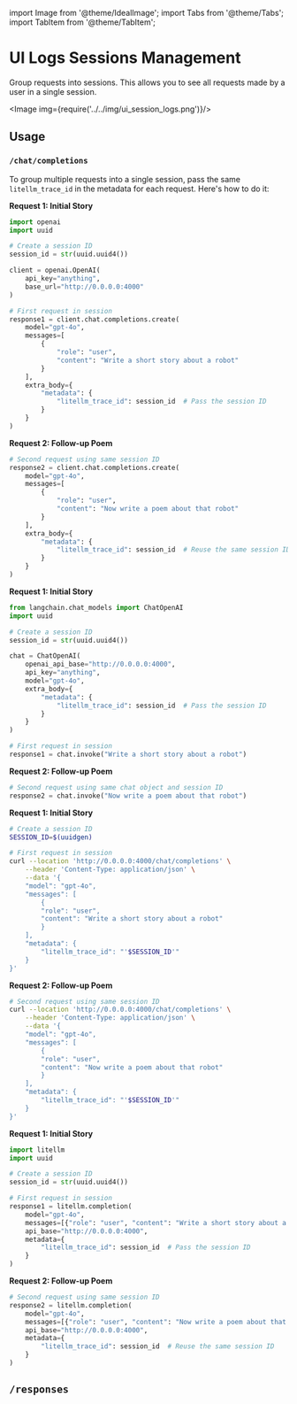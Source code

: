 import Image from '@theme/IdealImage';
import Tabs from '@theme/Tabs';
import TabItem from '@theme/TabItem';

# UI Logs Sessions Management

Group requests into sessions. This allows you to see all requests made by a user in a single session.


<Image img={require('../../img/ui_session_logs.png')}/>

## Usage 

### `/chat/completions`

To group multiple requests into a single session, pass the same `litellm_trace_id` in the metadata for each request. Here's how to do it:

<Tabs>
<TabItem value="openai" label="OpenAI Python v1.0.0+">

**Request 1: Initial Story**
```python showLineNumbers
import openai
import uuid

# Create a session ID
session_id = str(uuid.uuid4())

client = openai.OpenAI(
    api_key="anything",
    base_url="http://0.0.0.0:4000"
)

# First request in session
response1 = client.chat.completions.create(
    model="gpt-4o",
    messages=[
        {
            "role": "user",
            "content": "Write a short story about a robot"
        }
    ],
    extra_body={
        "metadata": {
            "litellm_trace_id": session_id  # Pass the session ID
        }
    }
)
```

**Request 2: Follow-up Poem**
```python showLineNumbers
# Second request using same session ID
response2 = client.chat.completions.create(
    model="gpt-4o", 
    messages=[
        {
            "role": "user",
            "content": "Now write a poem about that robot"
        }
    ],
    extra_body={
        "metadata": {
            "litellm_trace_id": session_id  # Reuse the same session ID
        }
    }
)
```

</TabItem>
<TabItem value="langchain" label="Langchain">

**Request 1: Initial Story**
```python showLineNumbers
from langchain.chat_models import ChatOpenAI
import uuid

# Create a session ID
session_id = str(uuid.uuid4())

chat = ChatOpenAI(
    openai_api_base="http://0.0.0.0:4000",
    api_key="anything",
    model="gpt-4o",
    extra_body={
        "metadata": {
            "litellm_trace_id": session_id  # Pass the session ID
        }
    }
)

# First request in session
response1 = chat.invoke("Write a short story about a robot")
```

**Request 2: Follow-up Poem**
```python showLineNumbers
# Second request using same chat object and session ID
response2 = chat.invoke("Now write a poem about that robot")
```

</TabItem>
<TabItem value="curl" label="Curl">

**Request 1: Initial Story**
```bash showLineNumbers
# Create a session ID
SESSION_ID=$(uuidgen)

# First request in session
curl --location 'http://0.0.0.0:4000/chat/completions' \
    --header 'Content-Type: application/json' \
    --data '{
    "model": "gpt-4o",
    "messages": [
        {
        "role": "user",
        "content": "Write a short story about a robot"
        }
    ],
    "metadata": {
        "litellm_trace_id": "'$SESSION_ID'"
    }
}'
```

**Request 2: Follow-up Poem**
```bash showLineNumbers
# Second request using same session ID
curl --location 'http://0.0.0.0:4000/chat/completions' \
    --header 'Content-Type: application/json' \
    --data '{
    "model": "gpt-4o",
    "messages": [
        {
        "role": "user",
        "content": "Now write a poem about that robot"
        }
    ],
    "metadata": {
        "litellm_trace_id": "'$SESSION_ID'"
    }
}'
```

</TabItem>
<TabItem value="litellm" label="LiteLLM">

**Request 1: Initial Story**
```python showLineNumbers
import litellm
import uuid

# Create a session ID
session_id = str(uuid.uuid4())

# First request in session
response1 = litellm.completion(
    model="gpt-4o",
    messages=[{"role": "user", "content": "Write a short story about a robot"}],
    api_base="http://0.0.0.0:4000",
    metadata={
        "litellm_trace_id": session_id  # Pass the session ID
    }
)
```

**Request 2: Follow-up Poem**
```python showLineNumbers
# Second request using same session ID
response2 = litellm.completion(
    model="gpt-4o",
    messages=[{"role": "user", "content": "Now write a poem about that robot"}],
    api_base="http://0.0.0.0:4000", 
    metadata={
        "litellm_trace_id": session_id  # Reuse the same session ID
    }
)
```

</TabItem>
</Tabs>

## `/responses`